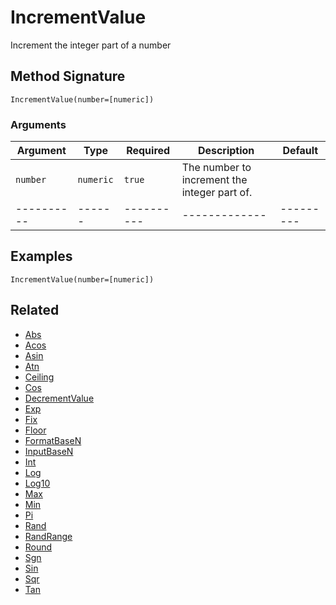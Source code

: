 # IncrementValue

Increment the integer part of a number

## Method Signature

```
IncrementValue(number=[numeric])
```

### Arguments

| Argument   | Type      | Required   | Description                                  | Default   |
| ---------- | --------- | ---------- | -------------------------------------------- | --------- |
| `number`   | `numeric` | `true`     | The number to increment the integer part of. |           |
| ---------- | ------    | ---------- | -------------                                | --------- |

## Examples

```
IncrementValue(number=[numeric])
```

## Related

* [Abs](abs.md)
* [Acos](acos.md)
* [Asin](asin.md)
* [Atn](atn.md)
* [Ceiling](ceiling.md)
* [Cos](cos.md)
* [DecrementValue](decrementvalue.md)
* [Exp](exp.md)
* [Fix](fix.md)
* [Floor](floor.md)
* [FormatBaseN](formatbasen.md)
* [InputBaseN](inputbasen.md)
* [Int](int.md)
* [Log](log.md)
* [Log10](log10.md)
* [Max](max.md)
* [Min](min.md)
* [Pi](pi.md)
* [Rand](rand.md)
* [RandRange](randrange.md)
* [Round](round.md)
* [Sgn](sgn.md)
* [Sin](sin.md)
* [Sqr](sqr.md)
* [Tan](tan.md)
